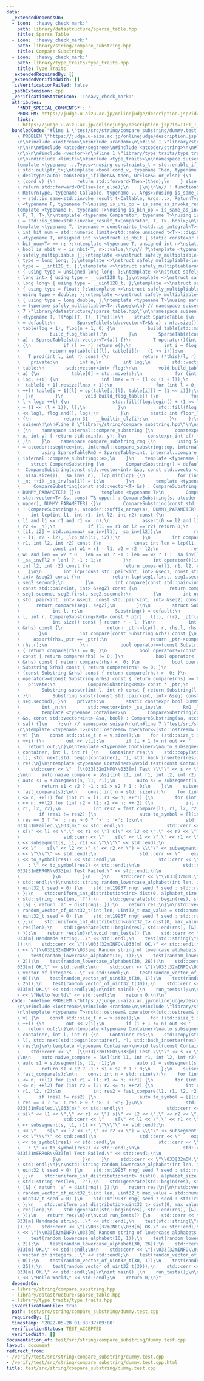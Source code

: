 ```yaml
---
data:
  _extendedDependsOn:
  - icon: ':heavy_check_mark:'
    path: library/datastructure/sparse_table.hpp
    title: Sparse Table
  - icon: ':heavy_check_mark:'
    path: library/string/compare_substring.hpp
    title: Compare Substring
  - icon: ':heavy_check_mark:'
    path: library/type_traits/type_traits.hpp
    title: Type Traits
  _extendedRequiredBy: []
  _extendedVerifiedWith: []
  _isVerificationFailed: false
  _pathExtension: cpp
  _verificationStatusIcon: ':heavy_check_mark:'
  attributes:
    '*NOT_SPECIAL_COMMENTS*': ''
    PROBLEM: https://judge.u-aizu.ac.jp/onlinejudge/description.jsp?id=ITP1_1_A
    links:
    - https://judge.u-aizu.ac.jp/onlinejudge/description.jsp?id=ITP1_1_A
  bundledCode: "#line 1 \"test/src/string/compare_substring/dummy.test.cpp\"\n#define\
    \ PROBLEM \"https://judge.u-aizu.ac.jp/onlinejudge/description.jsp?id=ITP1_1_A\"\
    \n\n#include <iostream>\n#include <random>\n\n#line 1 \"library/string/compare_substring.hpp\"\
    \n\n\n\n#include <atcoder/segtree>\n#include <atcoder/string>\n\n#line 1 \"library/datastructure/sparse_table.hpp\"\
    \n\n\n\n#include <vector>\n\n#line 1 \"library/type_traits/type_traits.hpp\"\n\
    \n\n\n#include <limits>\n#include <type_traits>\n\nnamespace suisen {\n// ! utility\n\
    template <typename ...Types>\nusing constraints_t = std::enable_if_t<std::conjunction_v<Types...>,\
    \ std::nullptr_t>;\ntemplate <bool cond_v, typename Then, typename OrElse>\nconstexpr\
    \ decltype(auto) constexpr_if(Then&& then, OrElse&& or_else) {\n    if constexpr\
    \ (cond_v) {\n        return std::forward<Then>(then);\n    } else {\n       \
    \ return std::forward<OrElse>(or_else);\n    }\n}\n\n// ! function\ntemplate <typename\
    \ ReturnType, typename Callable, typename ...Args>\nusing is_same_as_invoke_result\
    \ = std::is_same<std::invoke_result_t<Callable, Args...>, ReturnType>;\ntemplate\
    \ <typename F, typename T>\nusing is_uni_op = is_same_as_invoke_result<T, F, T>;\n\
    template <typename F, typename T>\nusing is_bin_op = is_same_as_invoke_result<T,\
    \ F, T, T>;\n\ntemplate <typename Comparator, typename T>\nusing is_comparator\
    \ = std::is_same<std::invoke_result_t<Comparator, T, T>, bool>;\n\n// ! integral\n\
    template <typename T, typename = constraints_t<std::is_integral<T>>>\nconstexpr\
    \ int bit_num = std::numeric_limits<std::make_unsigned_t<T>>::digits;\ntemplate\
    \ <typename T, unsigned int n>\nstruct is_nbit { static constexpr bool value =\
    \ bit_num<T> == n; };\ntemplate <typename T, unsigned int n>\nstatic constexpr\
    \ bool is_nbit_v = is_nbit<T, n>::value;\n\n// ?\ntemplate <typename T>\nstruct\
    \ safely_multipliable {};\ntemplate <>\nstruct safely_multipliable<int> { using\
    \ type = long long; };\ntemplate <>\nstruct safely_multipliable<long long> { using\
    \ type = __int128_t; };\ntemplate <>\nstruct safely_multipliable<unsigned int>\
    \ { using type = unsigned long long; };\ntemplate <>\nstruct safely_multipliable<unsigned\
    \ long int> { using type = __uint128_t; };\ntemplate <>\nstruct safely_multipliable<unsigned\
    \ long long> { using type = __uint128_t; };\ntemplate <>\nstruct safely_multipliable<float>\
    \ { using type = float; };\ntemplate <>\nstruct safely_multipliable<double> {\
    \ using type = double; };\ntemplate <>\nstruct safely_multipliable<long double>\
    \ { using type = long double; };\ntemplate <typename T>\nusing safely_multipliable_t\
    \ = typename safely_multipliable<T>::type;\n\n} // namespace suisen\n\n\n#line\
    \ 7 \"library/datastructure/sparse_table.hpp\"\n\nnamespace suisen {\n    template\
    \ <typename T, T(*op)(T, T), T(*e)()>\n    struct SparseTable {\n        SparseTable()\
    \ = default;\n        SparseTable(std::vector<T>&& a) : n(a.size()), log(floor_log2(n)),\
    \ table(log + 1), flog(n + 1, 0) {\n            build_table(std::move(a));\n \
    \           build_flog_table();\n        }\n        SparseTable(const std::vector<T>&\
    \ a) : SparseTable(std::vector<T>(a)) {}\n        T operator()(int l, int r) const\
    \ {\n            if (l >= r) return e();\n            int i = flog[r - l];\n \
    \           return op(table[i][l], table[i][r - (1 << i)]);\n        }\n     \
    \   T prod(int l, int r) const {\n            return (*this)(l, r);\n        }\n\
    \    private:\n        int n;\n        int log;\n        std::vector<std::vector<T>>\
    \ table;\n        std::vector<int> flog;\n\n        void build_table(std::vector<T>&&\
    \ a) {\n            table[0] = std::move(a);\n            for (int i = 0; i <\
    \ log; ++i) {\n                int lmax = n - (1 << (i + 1));\n              \
    \  table[i + 1].resize(lmax + 1);\n                for (int l = 0; l <= lmax;\
    \ ++l) table[i + 1][l] = op(table[i][l], table[i][l + (1 << i)]);\n          \
    \  }\n        }\n        void build_flog_table() {\n            for (int l = 0;\
    \ l < log; ++l) {\n                std::fill(flog.begin() + (1 << l), flog.begin()\
    \ + (1 << (l + 1)), l);\n            }\n            std::fill(flog.begin() + (1\
    \ << log), flog.end(), log);\n        }\n        static int floor_log2(int i)\
    \ {\n            return 31 - __builtin_clz(i);\n        }\n    };\n} // namespace\
    \ suisen\n\n\n#line 8 \"library/string/compare_substring.hpp\"\n\nnamespace suisen\
    \ {\n    namespace internal::compare_substring {\n        constexpr int op(int\
    \ x, int y) { return std::min(x, y); }\n        constexpr int e() { return std::numeric_limits<int>::max();\
    \ }\n    }\n    namespace compare_substring_rmq {\n        using SegmentTreeRmQ\
    \ = atcoder::segtree<int, internal::compare_substring::op, internal::compare_substring::e>;\n\
    \        using SparseTableRmQ = SparseTable<int, internal::compare_substring::op,\
    \ internal::compare_substring::e>;\n    }\n    template <typename RmQ = compare_substring_rmq::SparseTableRmQ>\n\
    \    struct CompareSubstring {\n        CompareSubstring() = default;\n      \
    \  CompareSubstring(const std::vector<int> &sa, const std::vector<int> &lcp) :\
    \ _n(sa.size()), _sa_inv(_n), _lcp_min(lcp) {\n            for (int i = 0; i <\
    \ _n; ++i) _sa_inv[sa[i]] = i;\n        }\n        template <typename T>\n   \
    \     CompareSubstring(const std::vector<T> &s) : CompareSubstring(s, atcoder::suffix_array(s),\
    \ DUMMY_PARAMETER) {}\n        template <typename T>\n        CompareSubstring(const\
    \ std::vector<T> &s, const T& upper) : CompareSubstring(s, atcoder::suffix_array(s,\
    \ upper), DUMMY_PARAMETER) {}\n        CompareSubstring(const std::string &s)\
    \ : CompareSubstring(s, atcoder::suffix_array(s), DUMMY_PARAMETER) {}\n\n    \
    \    int lcp(int l1, int r1, int l2, int r2) const {\n            assert(0 <=\
    \ l1 and l1 <= r1 and r1 <= _n);\n            assert(0 <= l2 and l2 <= r2 and\
    \ r2 <= _n);\n            if (l1 == r1 or l2 == r2) return 0;\n            auto\
    \ [i1, i2] = std::minmax(_sa_inv[l1], _sa_inv[l2]);\n            return std::min(std::min(r1\
    \ - l1, r2 - l2), _lcp_min(i1, i2));\n        }\n        int compare(int l1, int\
    \ r1, int l2, int r2) const {\n            const int len = lcp(l1, r1, l2, r2);\n\
    \            const int w1 = r1 - l1, w2 = r2 - l2;\n            return len ==\
    \ w1 and len == w2 ? 0 : len == w1 ? -1 : len == w2 ? 1 : _sa_inv[l1 + len] <\
    \ _sa_inv[l2 + len] ? -1 : 1;\n        }\n        int operator()(int l1, int r1,\
    \ int l2, int r2) const {\n            return compare(l1, r1, l2, r2);\n     \
    \   }\n\n        int lcp(const std::pair<int, int> &seg1, const std::pair<int,\
    \ int> &seg2) const {\n            return lcp(seg1.first, seg1.second, seg2.first,\
    \ seg2.second);\n        }\n        int compare(const std::pair<int, int> &seg1,\
    \ const std::pair<int, int> &seg2) const {\n            return compare(seg1.first,\
    \ seg1.second, seg2.first, seg2.second);\n        }\n        int operator()(const\
    \ std::pair<int, int> &seg1, const std::pair<int, int> &seg2) const {\n      \
    \      return compare(seg1, seg2);\n        }\n\n        struct Substring {\n\
    \            int l, r;\n            Substring() = default;\n            Substring(int\
    \ l, int r, CompareSubstring<RmQ> const * ptr) : l(l), r(r), _ptr(ptr) {}\n\n\
    \            int size() const { return r - l; }\n\n            int lcp(const Substring\
    \ &rhs) const {\n                return _ptr->lcp(l, r, rhs.l, rhs.r);\n     \
    \       }\n            int compare(const Substring &rhs) const {\n           \
    \     assert(rhs._ptr == _ptr);\n                return _ptr->compare(l, r, rhs.l,\
    \ rhs.r);\n            }\n            bool operator==(const Substring &rhs) const\
    \ { return compare(rhs) == 0; }\n            bool operator!=(const Substring &rhs)\
    \ const { return compare(rhs) != 0; }\n            bool operator< (const Substring\
    \ &rhs) const { return compare(rhs) <  0; }\n            bool operator<=(const\
    \ Substring &rhs) const { return compare(rhs) <= 0; }\n            bool operator>\
    \ (const Substring &rhs) const { return compare(rhs) >  0; }\n            bool\
    \ operator>=(const Substring &rhs) const { return compare(rhs) >= 0; }\n     \
    \   private:\n            CompareSubstring<RmQ> const * _ptr;\n        };\n\n\
    \        Substring substr(int l, int r) const { return Substring(l, r, this);\
    \ }\n        Substring substr(const std::pair<int, int> &seg) const { return substr(seg.first,\
    \ seg.second); }\n    private:\n        static constexpr bool DUMMY_PARAMETER{};\n\
    \        int _n;\n        std::vector<int> _sa_inv;\n        RmQ _lcp_min;\n\n\
    \        template <typename Container>\n        CompareSubstring(const Container\
    \ &s, const std::vector<int> &sa, bool) : CompareSubstring(sa, atcoder::lcp_array(s,\
    \ sa)) {}\n    };\n} // namespace suisen\n\n\n#line 7 \"test/src/string/compare_substring/dummy.test.cpp\"\
    \n\ntemplate <typename T>\nstd::ostream& operator<<(std::ostream& out, const std::vector<T>&\
    \ v) {\n    const std::size_t n = v.size();\n    for (std::size_t i = 0; i < n;\
    \ ++i) {\n        out << v[i];\n        if (i + 1 != n) out << ' ';\n    }\n \
    \   return out;\n}\n\ntemplate <typename Container>\nauto subsegment(const Container&\
    \ container, int l, int r) {\n    Container res;\n    std::copy(std::next(std::begin(container),\
    \ l), std::next(std::begin(container), r), std::back_inserter(res));\n    return\
    \ res;\n}\n\ntemplate <typename Container>\nvoid test(const Container& s) {\n\
    \    std::cerr << \"  [\\033[32mINFO\\033[m] Test \\\"\" << s << \"\\\" ... \"\
    ;\n\n    auto naive_compare = [&s](int l1, int r1, int l2, int r2) {\n       \
    \ auto s1 = subsegment(s, l1, r1);\n        auto s2 = subsegment(s, l2, r2);\n\
    \        return s1 < s2 ? -1 : s1 > s2 ? 1 : 0;\n    };\n    suisen::CompareSubstring<suisen::compare_substring_rmq::SparseTableRmQ>\
    \ fast_compare(s);\n\n    const int n = std::size(s);\n    for (int l1 = 0; l1\
    \ <= n; ++l1) for (int r1 = l1; r1 <= n; ++r1) {\n        for (int l2 = 0; l2\
    \ <= n; ++l2) for (int r2 = l2; r2 <= n; ++r2) {\n            int res1 = naive_compare(l1,\
    \ r1, l2, r2);\n            int res2 = fast_compare(l1, r1, l2, r2);\n\n     \
    \       if (res1 != res2) {\n                auto to_symbol = [](int res) { return\
    \ res == 0 ? '=' : res > 0 ? '>' : '<'; };\n\n                std::cerr << \"\\\
    033[31mFailed.\\033[m\" << std::endl;\n                std::cerr << \"  compare\
    \ s[\" << l1 << \",\" << r1 << \") s[\" << l2 << \",\" << r2 << \"):\" << std::endl;\n\
    \                std::cerr << \"    s[\" << l1 << \",\" << r1 << \") = \\\"\"\
    \ << subsegment(s, l1, r1) << \"\\\"\" << std::endl;\n                std::cerr\
    \ << \"    s[\" << l2 << \",\" << r2 << \") = \\\"\" << subsegment(s, l2, r2)\
    \ << \"\\\"\" << std::endl;\n                std::cerr << \"    expected : \"\
    \ << to_symbol(res1) << std::endl;\n                std::cerr << \"    actual\
    \   : \" << to_symbol(res2) << std::endl;\n\n                std::cerr << \"[\\\
    033[31mERROR\\033[m] Test Failed.\" << std::endl;\n\n                assert(false);\n\
    \            }\n        }\n    }\n    std::cerr << \"\\033[32mOK.\\033[m\" <<\
    \ std::endl;\n}\n\nstd::string random_lowercase_alphabet(int len, int alphabet_size,\
    \ uint32_t seed = 0) {\n    std::mt19937 rng{ seed ? seed : std::random_device{}()\
    \ };\n    std::uniform_int_distribution<int> dist(0, alphabet_size - 1);\n   \
    \ std::string res(len, '?');\n    std::generate(std::begin(res), std::end(res),\
    \ [&] { return 'a' + dist(rng); });\n    return res;\n}\n\nstd::vector<uint32_t>\
    \ random_vector_of_uint32_t(int len, uint32_t max_value = std::numeric_limits<uint32_t>::max(),\
    \ uint32_t seed = 0) {\n    std::mt19937 rng{ seed ? seed : std::random_device{}()\
    \ };\n    std::uniform_int_distribution<uint32_t> dist(0, max_value);\n    std::vector<uint32_t>\
    \ res(len);\n    std::generate(std::begin(res), std::end(res), [&] { return dist(rng);\
    \ });\n    return res;\n}\n\nvoid run_tests() {\n    std::cerr << \"[\\033[32mINFO\\\
    033[m] Handmade string...\" << std::endl;\n    test(std::string(\"abracadabra\"\
    ));\n    std::cerr << \"[\\033[32mINFO\\033[m] OK.\" << std::endl;\n\n    std::cerr\
    \ << \"[\\033[32mINFO\\033[m] Random string of lowercase alphabets...\" << std::endl;\n\
    \    test(random_lowercase_alphabet(10, 1));\n    test(random_lowercase_alphabet(30,\
    \ 2));\n    test(random_lowercase_alphabet(30, 26));\n    std::cerr << \"[\\033[32mINFO\\\
    033[m] OK.\" << std::endl;\n\n    std::cerr << \"[\\033[32mINFO\\033[m] Random\
    \ vector of integers...\" << std::endl;\n    test(random_vector_of_uint32_t(10,\
    \ 0));\n    test(random_vector_of_uint32_t(30, 1));\n    test(random_vector_of_uint32_t(30,\
    \ 25));\n    test(random_vector_of_uint32_t(30));\n    std::cerr << \"[\\033[32mINFO\\\
    033[m] OK.\" << std::endl;\n}\n\nint main() {\n    run_tests();\n\n    std::cout\
    \ << \"Hello World\" << std::endl;\n    return 0;\n}\n"
  code: "#define PROBLEM \"https://judge.u-aizu.ac.jp/onlinejudge/description.jsp?id=ITP1_1_A\"\
    \n\n#include <iostream>\n#include <random>\n\n#include \"library/string/compare_substring.hpp\"\
    \n\ntemplate <typename T>\nstd::ostream& operator<<(std::ostream& out, const std::vector<T>&\
    \ v) {\n    const std::size_t n = v.size();\n    for (std::size_t i = 0; i < n;\
    \ ++i) {\n        out << v[i];\n        if (i + 1 != n) out << ' ';\n    }\n \
    \   return out;\n}\n\ntemplate <typename Container>\nauto subsegment(const Container&\
    \ container, int l, int r) {\n    Container res;\n    std::copy(std::next(std::begin(container),\
    \ l), std::next(std::begin(container), r), std::back_inserter(res));\n    return\
    \ res;\n}\n\ntemplate <typename Container>\nvoid test(const Container& s) {\n\
    \    std::cerr << \"  [\\033[32mINFO\\033[m] Test \\\"\" << s << \"\\\" ... \"\
    ;\n\n    auto naive_compare = [&s](int l1, int r1, int l2, int r2) {\n       \
    \ auto s1 = subsegment(s, l1, r1);\n        auto s2 = subsegment(s, l2, r2);\n\
    \        return s1 < s2 ? -1 : s1 > s2 ? 1 : 0;\n    };\n    suisen::CompareSubstring<suisen::compare_substring_rmq::SparseTableRmQ>\
    \ fast_compare(s);\n\n    const int n = std::size(s);\n    for (int l1 = 0; l1\
    \ <= n; ++l1) for (int r1 = l1; r1 <= n; ++r1) {\n        for (int l2 = 0; l2\
    \ <= n; ++l2) for (int r2 = l2; r2 <= n; ++r2) {\n            int res1 = naive_compare(l1,\
    \ r1, l2, r2);\n            int res2 = fast_compare(l1, r1, l2, r2);\n\n     \
    \       if (res1 != res2) {\n                auto to_symbol = [](int res) { return\
    \ res == 0 ? '=' : res > 0 ? '>' : '<'; };\n\n                std::cerr << \"\\\
    033[31mFailed.\\033[m\" << std::endl;\n                std::cerr << \"  compare\
    \ s[\" << l1 << \",\" << r1 << \") s[\" << l2 << \",\" << r2 << \"):\" << std::endl;\n\
    \                std::cerr << \"    s[\" << l1 << \",\" << r1 << \") = \\\"\"\
    \ << subsegment(s, l1, r1) << \"\\\"\" << std::endl;\n                std::cerr\
    \ << \"    s[\" << l2 << \",\" << r2 << \") = \\\"\" << subsegment(s, l2, r2)\
    \ << \"\\\"\" << std::endl;\n                std::cerr << \"    expected : \"\
    \ << to_symbol(res1) << std::endl;\n                std::cerr << \"    actual\
    \   : \" << to_symbol(res2) << std::endl;\n\n                std::cerr << \"[\\\
    033[31mERROR\\033[m] Test Failed.\" << std::endl;\n\n                assert(false);\n\
    \            }\n        }\n    }\n    std::cerr << \"\\033[32mOK.\\033[m\" <<\
    \ std::endl;\n}\n\nstd::string random_lowercase_alphabet(int len, int alphabet_size,\
    \ uint32_t seed = 0) {\n    std::mt19937 rng{ seed ? seed : std::random_device{}()\
    \ };\n    std::uniform_int_distribution<int> dist(0, alphabet_size - 1);\n   \
    \ std::string res(len, '?');\n    std::generate(std::begin(res), std::end(res),\
    \ [&] { return 'a' + dist(rng); });\n    return res;\n}\n\nstd::vector<uint32_t>\
    \ random_vector_of_uint32_t(int len, uint32_t max_value = std::numeric_limits<uint32_t>::max(),\
    \ uint32_t seed = 0) {\n    std::mt19937 rng{ seed ? seed : std::random_device{}()\
    \ };\n    std::uniform_int_distribution<uint32_t> dist(0, max_value);\n    std::vector<uint32_t>\
    \ res(len);\n    std::generate(std::begin(res), std::end(res), [&] { return dist(rng);\
    \ });\n    return res;\n}\n\nvoid run_tests() {\n    std::cerr << \"[\\033[32mINFO\\\
    033[m] Handmade string...\" << std::endl;\n    test(std::string(\"abracadabra\"\
    ));\n    std::cerr << \"[\\033[32mINFO\\033[m] OK.\" << std::endl;\n\n    std::cerr\
    \ << \"[\\033[32mINFO\\033[m] Random string of lowercase alphabets...\" << std::endl;\n\
    \    test(random_lowercase_alphabet(10, 1));\n    test(random_lowercase_alphabet(30,\
    \ 2));\n    test(random_lowercase_alphabet(30, 26));\n    std::cerr << \"[\\033[32mINFO\\\
    033[m] OK.\" << std::endl;\n\n    std::cerr << \"[\\033[32mINFO\\033[m] Random\
    \ vector of integers...\" << std::endl;\n    test(random_vector_of_uint32_t(10,\
    \ 0));\n    test(random_vector_of_uint32_t(30, 1));\n    test(random_vector_of_uint32_t(30,\
    \ 25));\n    test(random_vector_of_uint32_t(30));\n    std::cerr << \"[\\033[32mINFO\\\
    033[m] OK.\" << std::endl;\n}\n\nint main() {\n    run_tests();\n\n    std::cout\
    \ << \"Hello World\" << std::endl;\n    return 0;\n}"
  dependsOn:
  - library/string/compare_substring.hpp
  - library/datastructure/sparse_table.hpp
  - library/type_traits/type_traits.hpp
  isVerificationFile: true
  path: test/src/string/compare_substring/dummy.test.cpp
  requiredBy: []
  timestamp: '2022-05-28 01:38:37+09:00'
  verificationStatus: TEST_ACCEPTED
  verifiedWith: []
documentation_of: test/src/string/compare_substring/dummy.test.cpp
layout: document
redirect_from:
- /verify/test/src/string/compare_substring/dummy.test.cpp
- /verify/test/src/string/compare_substring/dummy.test.cpp.html
title: test/src/string/compare_substring/dummy.test.cpp
---
```

